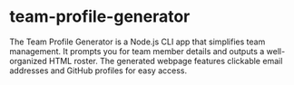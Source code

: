 # team-profile-generator
The Team Profile Generator is a Node.js CLI app that simplifies team management. It prompts you for team member details and outputs a well-organized HTML roster. The generated webpage features clickable email addresses and GitHub profiles for easy access.
